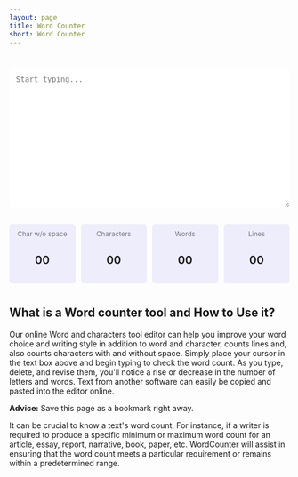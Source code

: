 ```yaml
---
layout: page
title: Word Counter
short: Word Counter
---
```


<style>
  .word_counter {
    margin: 40px 0;
    text-align: center;
  }
  .input_word textarea {
    width: 100%;
    min-height: 250px;
    padding: 12px;
    outline: none;
    margin: auto;
    border-radius: 5px;
    border: 1px solid var(--border);
  }
  .input_word textarea:focus {
    border: 1px solid var(--theme);
  }
  .output {
    width: 100%;
    margin: auto;
    display: grid;
    grid-gap: 10px;
    grid-template-columns: 1fr 1fr 1fr 1fr;
    margin-top: 30px;
    grid-auto-flow: column;
  }
  .output>div {
    padding: 10px 0;
    border-radius: 5px;
    background: rgba(99, 102, 241, 0.1);
  }
  .output>div span {
    color: rgba(0, 0, 0, 0.5);
    font-size: 12px;
  }
  .output>div h3 {
    font-size: 20px;
    font-weight: 600;
  }
  @media (max-width:768px) {
    .input_word textarea {
      width: 100%;
    }
    .output {
      width: 100%;
      grid-template-rows: 1fr 1fr;
      grid-template-columns: 1fr 1fr;
    }
  }
</style>
<div class="word_counter">
  <div class="input_word">
    <textarea id="input_box" placeholder="Start typing..." cols="30" rows="10"></textarea>
  </div>
  <div class="output">
    <div>
      <span>Char w/o space</span>
      <h3 id="cws">00</h3>
    </div>
    <div>
      <span>Characters</span>
      <h3 id="chr">00</h3>
    </div>
    <div>
      <span>Words</span>
      <h3 id="wrd">00</h3>
    </div>
    <div>
      <span>Lines</span>
      <h3 id="lin">00</h3>
    </div>
  </div>
</div>
<script>
  const input_box=document.querySelector("#input_box"),cws=document.querySelector("#cws"),chr=document.querySelector("#chr"),wrd=document.querySelector("#wrd"),lin=document.querySelector("#lin");function wordCount(a){var b=a.match(/\S+/g);return{charactersNoSpaces:a.replace(/\s+/g,"").length,characters:a.length,words:b?b.length:0,lines:a.split(/\r*\n/).length}}input_box.oninput=()=>{cws.innerText=wordCount(input_box.value).charactersNoSpaces,chr.innerText=wordCount(input_box.value).characters,wrd.innerText=wordCount(input_box.value).words,lin.innerText=wordCount(input_box.value).lines}
</script>

## What is a Word counter tool and How to Use it?
Our online Word and characters tool editor can help you improve your word choice and writing style in addition to word and character, counts lines and, also counts characters with and without space.
Simply place your cursor in the text box above and begin typing to check the word count. As you type, delete, and revise them, you'll notice a rise or decrease in the number of letters and words. Text from another software can easily be copied and pasted into the editor online.

**Advice:** Save this page as a bookmark right away.

It can be crucial to know a text's word count. For instance, if a writer is required to produce a specific minimum or maximum word count for an article, essay, report, narrative, book, paper, etc. WordCounter will assist in ensuring that the word count meets a particular requirement or remains within a predetermined range.